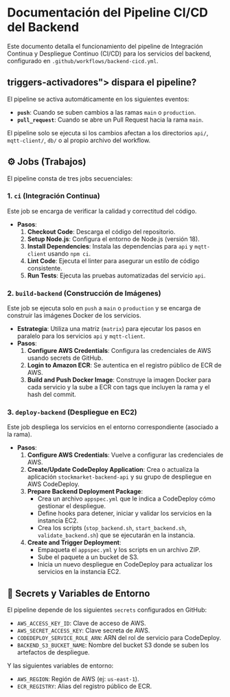 # Documentación del Pipeline CI/CD del Backend

Este documento detalla el funcionamiento del pipeline de Integración Continua y Despliegue Continuo (CI/CD) para los servicios del backend, configurado en `.github/workflows/backend-cicd.yml`.

## triggers-activadores"> dispara el pipeline?

El pipeline se activa automáticamente en los siguientes eventos:

-   **`push`**: Cuando se suben cambios a las ramas `main` o `production`.
-   **`pull_request`**: Cuando se abre un Pull Request hacia la rama `main`.

El pipeline solo se ejecuta si los cambios afectan a los directorios `api/`, `mqtt-client/`, `db/` o al propio archivo del workflow.

## ⚙️ Jobs (Trabajos)

El pipeline consta de tres jobs secuenciales:

### 1. `ci` (Integración Continua)

Este job se encarga de verificar la calidad y correctitud del código.

-   **Pasos**:
    1.  **Checkout Code**: Descarga el código del repositorio.
    2.  **Setup Node.js**: Configura el entorno de Node.js (versión 18).
    3.  **Install Dependencies**: Instala las dependencias para `api` y `mqtt-client` usando `npm ci`.
    4.  **Lint Code**: Ejecuta el linter para asegurar un estilo de código consistente.
    5.  **Run Tests**: Ejecuta las pruebas automatizadas del servicio `api`.

### 2. `build-backend` (Construcción de Imágenes)

Este job se ejecuta solo en `push` a `main` o `production` y se encarga de construir las imágenes Docker de los servicios.

-   **Estrategia**: Utiliza una matriz (`matrix`) para ejecutar los pasos en paralelo para los servicios `api` y `mqtt-client`.
-   **Pasos**:
    1.  **Configure AWS Credentials**: Configura las credenciales de AWS usando secrets de GitHub.
    2.  **Login to Amazon ECR**: Se autentica en el registro público de ECR de AWS.
    3.  **Build and Push Docker Image**: Construye la imagen Docker para cada servicio y la sube a ECR con tags que incluyen la rama y el hash del commit.

### 3. `deploy-backend` (Despliegue en EC2)

Este job despliega los servicios en el entorno correspondiente (asociado a la rama).

-   **Pasos**:
    1.  **Configure AWS Credentials**: Vuelve a configurar las credenciales de AWS.
    2.  **Create/Update CodeDeploy Application**: Crea o actualiza la aplicación `stockmarket-backend-api` y su grupo de despliegue en AWS CodeDeploy.
    3.  **Prepare Backend Deployment Package**:
        -   Crea un archivo `appspec.yml` que le indica a CodeDeploy cómo gestionar el despliegue.
        -   Define hooks para detener, iniciar y validar los servicios en la instancia EC2.
        -   Crea los scripts (`stop_backend.sh`, `start_backend.sh`, `validate_backend.sh`) que se ejecutarán en la instancia.
    4.  **Create and Trigger Deployment**:
        -   Empaqueta el `appspec.yml` y los scripts en un archivo ZIP.
        -   Sube el paquete a un bucket de S3.
        -   Inicia un nuevo despliegue en CodeDeploy para actualizar los servicios en la instancia EC2.

## 🔐 Secrets y Variables de Entorno

El pipeline depende de los siguientes `secrets` configurados en GitHub:

-   `AWS_ACCESS_KEY_ID`: Clave de acceso de AWS.
-   `AWS_SECRET_ACCESS_KEY`: Clave secreta de AWS.
-   `CODEDEPLOY_SERVICE_ROLE_ARN`: ARN del rol de servicio para CodeDeploy.
-   `BACKEND_S3_BUCKET_NAME`: Nombre del bucket S3 donde se suben los artefactos de despliegue.

Y las siguientes variables de entorno:

-   `AWS_REGION`: Región de AWS (ej: `us-east-1`).
-   `ECR_REGISTRY`: Alias del registro público de ECR. 